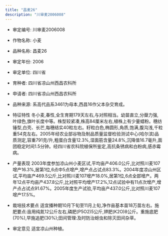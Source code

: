 ```yaml
---
title: "昌麦26"
description: "川审麦2006008"
---
```

* 审定编号:  川审麦2006008

*  作物名称:  小麦

*  品种名称:  昌麦26

*  审定年份:  2006

*  审定单位:  四川省

* 育种者:  四川省凉山州西昌农科所

*  申请者:  四川省凉山州西昌农科所

*  品种来源:  系高代品系3461为母本,西昌16作父本杂交育成。

*  特征特性
冬小麦,春性,全生育期179天左右,与对照相当。幼苗直立,分蘖力强,叶绿色,旗叶长度中等。株型较紧凑,株高84厘米左右,植株上有少量蜡粉。穗纺锤型,白壳、长芒,每穗结实40粒左右。籽粒白色,椭圆形,角质,饱满,腹沟浅,千粒重54克左右。2005年经农业部谷物及制品质量监督检验测试中心(哈尔滨)品质测定,容重791克/升,粗蛋白含量12.3%,湿面筋含量24.8%,沉降值16.7毫升,面团稳定时间1.5分钟。经四川省农科院植保所鉴定,高抗条锈病和白粉病,感赤霉病。

*  产量表现
2003年度参加凉山州小麦区试,平均亩产406.0公斤,比对照川麦107增产16.3%,居第1位,6点中5点增产,增产点占试点83.3%。2004年度凉山州区试,平均亩产469.5公斤,比对照川麦107增产18.0%,居第1位,6点全部增产。两年12点平均亩产437.8公斤,比对照平均增产17.2%,12点试验中有11点次增产,增产点占试点91.67%。2005年度生产试验,平均亩产437.0公斤,比对照川麦107增产17.5%。

*  栽培技术要点
适宜播种期10月下旬至11月上旬,净作亩基本苗18万苗左右。施肥要点:亩用纯氮12公斤左右,磷肥(P5O2)5公斤,钾肥(K2O)8公斤。重施底肥(70%),早施追肥(30%);田间管理:及时防治蚜虫和除灭田间杂草。

*  审定意见
适宜凉山州种植。
